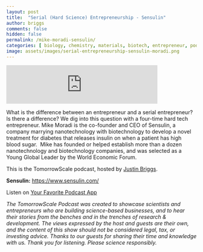 ```yaml
---
layout: post
title:  "Serial (Hard Science) Entrepreneurship - Sensulin"
author: briggs
comments: false
hidden: false
permalink: /mike-moradi-sensulin/
categories: [ biology, chemistry, materials, biotech, entrepreneur, podcast ]
image: assets/images/serial-entrepreneurship-sensulin-moradi.png
---
```


<iframe src="https://anchor.fm/tomorrowscale/embed/episodes/Serial-Hard-Science-Entrepreneurship---Sensulin-e5o61u" height="102px" width="400px" frameborder="0" scrolling="no"></iframe>

What is the difference between an entrepreneur and a serial entrepreneur? Is there a difference? We dig into this question with a four-time hard tech entrepreneur. Mike Moradi is the co-founder and CEO of Sensulin, a company marrying nanotechnology with biotechnology to develop a novel treatment for diabetes that releases insulin on when a patient has high blood sugar.  Mike has founded or helped establish more than a dozen nanotechnology and biotechnology companies, and was selected as a Young Global Leader by the World Economic Forum.

This is the TomorrowScale podcast, hosted by [Justin Briggs](https://linkedin.com/in/briggsly).

**Sensulin:** https://www.sensulin.com/

Listen on [Your Favorite Podcast App](https://anchor.fm/tomorrowscale/)

*The TomorrowScale Podcast was created to showcase scientists and entrepreneurs who are building science-based businesses, and to hear their stories from the benches and in the trenches of research & development. The views expressed by the host and guests are their own, and the content of this show should not be considered legal, tax, or investing advice. Thanks to our guests for sharing their time and knowledge with us. Thank you for listening. Please science responsibly.*